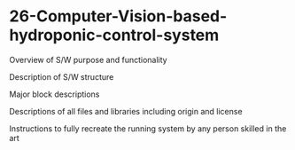 # 26-Computer-Vision-based-hydroponic-control-system

Overview of S/W purpose and functionality

Description of S/W structure

Major block descriptions

Descriptions of all files and libraries including origin and license

Instructions to fully recreate the running system by any person skilled in the art
